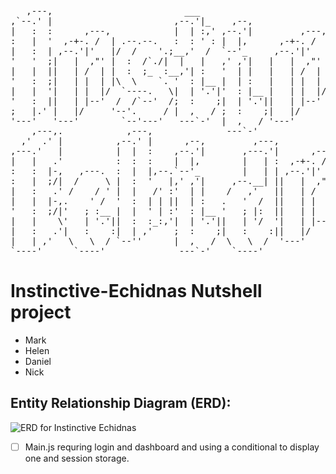 <pre>                                                                                                             
   ,---,                         ___                                      ___                                     
,`--.' |                       ,--.'|_    ,--,                          ,--.'|_    ,--,                           
|   :  :      ,---,            |  | :,' ,--.'|         ,---,            |  | :,' ,--.'|                           
:   |  '  ,-+-. /  | .--.--.   :  : ' : |  |,      ,-+-. /  |           :  : ' : |  |,      .---.                 
|   :  | ,--.'|'   |/  /    '.;__,'  /  `--'_     ,--.'|'   |   ,---. .;__,'  /  `--'_    /.  ./|  ,---.          
'   '  ;|   |  ,"' |  :  /`./|  |   |   ,' ,'|   |   |  ,"' |  /     \|  |   |   ,' ,'| .-' . ' | /     \         
|   |  ||   | /  | |  :  ;_  :__,'| :   '  | |   |   | /  | | /    / ':__,'| :   '  | |/___/ \: |/    /  |        
'   :  ;|   | |  | |\  \    `. '  : |__ |  | :   |   | |  | |.    ' /   '  : |__ |  | :.   \  ' .    ' / |        
|   |  '|   | |  |/  `----.   \|  | '.'|'  : |__ |   | |  |/ '   ; :__  |  | '.'|'  : |_\   \   '   ;   /|        
'   :  ||   | |--'  /  /`--'  /;  :    ;|  | '.'||   | |--'  '   | '.'| ;  :    ;|  | '.'\   \  '   |  / |        
;   |.' |   |/     '--'.     / |  ,   / ;  :    ;|   |/      |   :    : |  ,   / ;  :    ;\   \ |   :    |        
'---'   '---'        `--'---'   ---`-'  |  ,   / '---'        \   \  /   ---`-'  |  ,   /  '---" \   \  /         
    ,---,.            ,---,              ---`-'                `----'             ---`-'          `----'          
  ,'  .' |          ,--.' |      ,--,         ,---,                                                               
,---.'   |          |  |  :    ,--.'|       ,---.'|      ,---,                                                    
|   |   .'          :  :  :    |  |,        |   | :  ,-+-. /  |              .--.--.                              
:   :  |-,   ,---.  :  |  |,--.`--'_        |   | | ,--.'|'   |  ,--.--.    /  /    '                             
:   |  ;/|  /     \ |  :  '   |,' ,'|     ,--.__| ||   |  ,"' | /       \  |  :  /`./                             
|   :   .' /    / ' |  |   /' :'  | |    /   ,'   ||   | /  | |.--.  .-. | |  :  ;_                               
|   |  |-,.    ' /  '  :  | | ||  | :   .   '  /  ||   | |  | | \__\/: . .  \  \    `.                            
'   :  ;/|'   ; :__ |  |  ' | :'  : |__ '   ; |:  ||   | |  |/  ," .--.; |   `----.   \                           
|   |    \'   | '.'||  :  :_:,'|  | '.'||   | '/  '|   | |--'  /  /  ,.  |  /  /`--'  /                           
|   :   .'|   :    :|  | ,'    ;  :    ;|   :    :||   |/     ;  :   .'   \'--'.     /                            
|   | ,'   \   \  / `--''      |  ,   /  \   \  /  '---'      |  ,     .-./  `--'---'                             
`----'      `----'              ---`-'    `----'               `--`---'                                           
</pre>
                                                                                                                  


# Instinctive-Echidnas Nutshell project

+ Mark
+ Helen
+ Daniel
+ Nick

## Entity Relationship Diagram (ERD):

![ERD for Instinctive Echidnas](http://url/to/img.png)

- [ ] Main.js requring login and dashboard and using a conditional to display one and session storage.